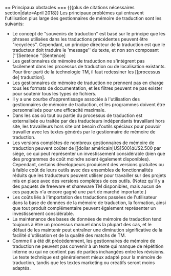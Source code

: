 == Principaux obstacles === {{{plus de citations nécessaires section|date=April 2018}} Les principaux problèmes qui entravent l'utilisation plus large des gestionnaires de mémoire de traduction sont les suivants:

* Le concept de "souvenirs de traduction" est basé sur le principe que les phrases utilisées dans les traductions précédentes peuvent être "recyclées". Cependant, un principe directeur de la traduction est que le traducteur doit traduire le 'message'' du texte, et non son composant [''[Sentence ''[Sentence]
* Les gestionnaires de mémoire de traduction ne s'intègrent pas facilement dans les processus de traduction ou de localisation existants. Pour tirer parti de la technologie TM, il faut redessiner les [[processus de] traduction].
* Les gestionnaires de mémoire de traduction ne prennent pas en charge tous les formats de documentation, et les filtres peuvent ne pas exister pour soutenir tous les types de fichiers.
* Il y a une courbe d'apprentissage associée à l'utilisation des gestionnaires de mémoire de traduction, et les programmes doivent être personnalisés pour une efficacité maximale.
* Dans les cas où tout ou partie du processus de traduction est externalisée ou traitée par des traducteurs indépendants travaillant hors site, les travailleurs hors site ont besoin d'outils spéciaux pour pouvoir travailler avec les textes générés par le gestionnaire de mémoire de traduction.
* Les versions complètes de nombreux gestionnaires de mémoire de traduction peuvent coûter de [[dollar américain|US$]500] à US$2.500 par siège, ce qui peut représenter un investissement considérable (bien que des programmes de coût moindre soient également disponibles). Cependant, certains développeurs produisent des versions gratuites ou à faible coût de leurs outils avec des ensembles de fonctionnalités réduits que les traducteurs peuvent utiliser pour travailler sur des projets mis en place avec des versions complètes de ces outils. (Notez qu'il y a des paquets de freeware et shareware TM disponibles, mais aucun de ces paquets n'a encore gagné une part de marché importante.)
* Les coûts liés à l'importation des traductions passées de l'utilisateur dans la base de données de la mémoire de traduction, la formation, ainsi que tout produit complémentaire peuvent également représenter un investissement considérable.
* La maintenance des bases de données de mémoire de traduction tend toujours à être un processus manuel dans la plupart des cas, et le défaut de les maintenir peut entraîner une diminution significative de la facilité d'utilisation et de la qualité des matchs de TM.
* Comme il a été dit précédemment, les gestionnaires de mémoire de traduction ne peuvent pas convenir à un texte qui manque de répétition interne ou qui ne contient pas de parties inchangées entre les révisions. Le texte technique est généralement mieux adapté pour la mémoire de traduction, tandis que les textes marketing ou créatifs seront moins adaptés.